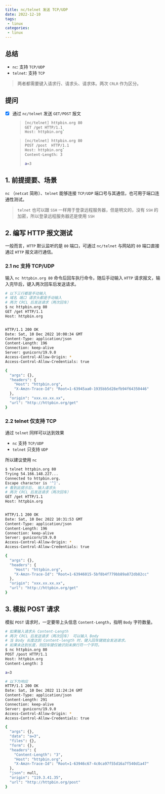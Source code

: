 ```yaml
---
title: nc/telnet 发送 TCP/UDP
date: 2022-12-10
tags:
 - linux
categories: 
 - linux
---
```



## 总结
- `nc`: 支持 `TCP/UDP`
- `telnet`: 支持 `TCP`

> 两者都需要键入请求行、请求头、请求体。两次 `CRLR` 作为区分。




## 提问
- [x] 通过 `nc/telnet` 发送 `GET/POST` 报文
    > ```bash
    > [nc/telnet] httpbin.org 80         
    > GET /get HTTP/1.1       
    > Host: httpbin.org`
    > ```

    > ```bash
    > [nc/telnet] httpbin.org 80         
    > POST /post  HTTP/1.1       
    > Host: httpbin.org`
    > Content-Length: 3
    > 
    > a=3
    > ```






## 1. 前提提要、场景
`nc` （`netcat` 简称）、`telnet` 能够连接 `TCP/UDP` 端口号与其通信，也可用于端口连通性测试。

> `telnet` 也可以跟 `SSH` 一样用于登录远程服务器，但是明文的，没有 `SSH` 的加密，所以登录远程服务器还是使用 `SSH`


## 2. 编写 HTTP 报文测试

一般而言，`HTTP` 默认监听的是 `80` 端口，可通过 `nc/telnet` 与网站的 `80` 端口直接通过 `HTTP` 报文进行通信。


### 2.1 nc 支持 TCP/UDP

输入 `nc httpbin.org 80` 命令后回车执行命令，随后手动输入 `HTTP` 请求报文，输入完毕后，键入两次回车后发送请求。


```bash
# 以下三行都是手动输入
# 域名 端口 请求头都是手动输入
# 两次 CRCL 后发送请求（两次回车）
$ nc httpbin.org 80
GET /get HTTP/1.1
Host: httpbin.org


HTTP/1.1 200 OK
Date: Sat, 10 Dec 2022 10:08:34 GMT
Content-Type: application/json
Content-Length: 196
Connection: keep-alive
Server: gunicorn/19.9.0
Access-Control-Allow-Origin: *
Access-Control-Allow-Credentials: true

{
  "args": {},
  "headers": {
    "Host": "httpbin.org",
    "X-Amzn-Trace-Id": "Root=1-63945aa0-1935bb5d28efb94f64350446"       
  },
  "origin": "xxx.xx.xx.xx",
  "url": "http://httpbin.org/get"
}

```


### 2.2 telnet 仅支持 TCP

通过 `telnet` 同样可以达到效果
- `nc` 支持 `TCP/UDP`
- `telnet` 只支持 `UDP`     

所以建议使用 `nc`

```bash
$ telnet httpbin.org 80
Trying 54.166.148.227...
Connected to httpbin.org.
Escape character is '^]'.
# 看到此提示后， 输入请求头
# 两次 CRCL 后发送请求（两次回车）
GET /get HTTP/1.1
Host: httpbin.org


HTTP/1.1 200 OK
Date: Sat, 10 Dec 2022 10:31:53 GMT
Content-Type: application/json
Content-Length: 196
Connection: keep-alive
Server: gunicorn/19.9.0
Access-Control-Allow-Origin: *
Access-Control-Allow-Credentials: true

{
  "args": {},
  "headers": {
    "Host": "httpbin.org",
    "X-Amzn-Trace-Id": "Root=1-63946015-5bf8b4f779bb89a872db82cc"       
  },
  "origin": "xxx.xx.xx.xx",
  "url": "http://httpbin.org/get"
}
```



## 3. 模拟 POST 请求

模拟 `POST` 请求时，一定要带上头信息 `Content-Length`，指明 `Body` 字符数量。

```bash
# 如果输入请求头 Content-Length 
# 两次 CRCL 后发送请求（两次回车） 可以输入 Body
# 当 Body 长度达到 Content-length 时，键入回车键就会发送请求。
# 如果未达到长度，则回车键仅被识别未换行符一个字符。
$ nc httpbin.org 80
POST /post HTTP/1.1
Host: httpbin.org
Content-Length: 3

a=3

# 以下为响应
HTTP/1.1 200 OK
Date: Sat, 10 Dec 2022 11:24:24 GMT
Content-Type: application/json
Content-Length: 291
Connection: keep-alive
Server: gunicorn/19.9.0
Access-Control-Allow-Origin: *
Access-Control-Allow-Credentials: true

{
  "args": {},
  "data": "a=3",
  "files": {},
  "form": {},
  "headers": {
    "Content-Length": "3",
    "Host": "httpbin.org",
    "X-Amzn-Trace-Id": "Root=1-63946c67-4c0ca97f55d16a7f540d1a47"
  },
  "json": null,
  "origin": "119.3.41.35",
  "url": "http://httpbin.org/post"
}
```



